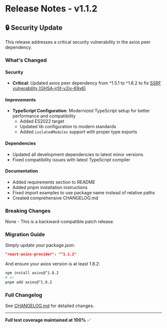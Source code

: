 # Release Notes - v1.1.2

## 🔒 Security Update

This release addresses a critical security vulnerability in the axios peer dependency.

### What's Changed

#### Security
- **Critical**: Updated axios peer dependency from ^1.5.1 to ^1.8.2 to fix [SSRF vulnerability (GHSA-jr5f-v2jv-69x6)](https://github.com/advisories/GHSA-jr5f-v2jv-69x6)

#### Improvements
- **TypeScript Configuration**: Modernized TypeScript setup for better performance and compatibility
  - Added ES2022 target
  - Updated lib configuration to modern standards
  - Added `isolatedModules` support with proper type exports

#### Dependencies
- Updated all development dependencies to latest minor versions
- Fixed compatibility issues with latest TypeScript compiler

#### Documentation
- Added requirements section to README
- Added pnpm installation instructions
- Fixed import examples to use package name instead of relative paths
- Created comprehensive CHANGELOG.md

### Breaking Changes
None - This is a backward-compatible patch release.

### Migration Guide
Simply update your package.json:

```json
"react-axios-provider": "^1.1.2"
```

And ensure your axios version is at least 1.8.2:

```bash
npm install axios@^1.8.2
# or
pnpm add axios@^1.8.2
```

### Full Changelog
See [CHANGELOG.md](./CHANGELOG.md) for detailed changes.

---

**Full test coverage maintained at 100%** ✅